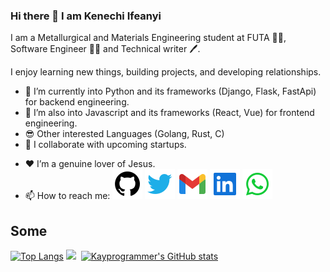 <!---[![Typing SVG](https://readme-typing-svg.herokuapp.com?font=Bungee&color=FB4916&center=true&vCenter=true&width=850&height=300&lines=Hey+There!+%F0%9F%91%8B;My+name+is+Kenechi+Ifeanyi;My+Tools+are......;%7C%7C+React+%7C%7C+Vue+%7C%7C+Python+%7C%7C)](https://git.io/typing-svg)--->

### Hi there 👋 I am Kenechi Ifeanyi

<head>
<link href='https://unpkg.com/boxicons@2.0.9/css/boxicons.min.css' rel='stylesheet'>
</head>

I am a Metallurgical and Materials Engineering student at FUTA 🧑‍🎓, Software Engineer 👨‍💻 and Technical writer 🖊️.

I enjoy learning new things, building projects, and developing relationships.

- 🔭 I’m currently into Python and its frameworks (Django, Flask, FastApi) for backend engineering.
- 🌱 I’m also into Javascript and its frameworks (React, Vue) for frontend engineering.
- 😎 Other interested Languages (Golang, Rust, C)
- 👯 I collaborate with upcoming startups.
<!-- - 🖊️I️️ write articles on [<img src="./icons/hashnode.png" height=24 alt="hashnode_icon" />](https://hashnode.com/@xavier577) [![dev.to_icon](./icons/devto.svg)]--><!--(https://dev.to/xavier577)-->
- ❤ I’m a genuine lover of Jesus.
- 📫 How to reach me: [![github_icon](./icons/github.svg)](http://github.com/kayprogrammer)
  [![twitter_icon](./icons/twitter.svg)](https://twitter.com/KayProgrammer)
  [![gmail_icon](./icons/gmail.svg)](mailto:kenechiifeanyi@gmail.com)
  [![linkedIn_icon](./icons/linkedin.svg)](https://www.linkedin.com/in/kenechi-ifeanyi/)
  [![whatsapp_icon](./icons/whatsapp.svg)](https://wa.me/2348095602320)
## Some 
[![Top Langs](https://github-readme-stats.vercel.app/api/top-langs/?username=kayprogrammer&layout=compact&theme=dark)](https://github.com/kayprogrammer/github-readme-stats)
<a href="https://github.com/denvercoder1/github-readme-streak-stats"><img height="145em" src="https://github-readme-streak-stats.herokuapp.com/?user=kayprogrammer&theme=dark&hide_border=true"></a>&nbsp;
[![Kayprogrammer's GitHub stats](https://github-readme-stats.vercel.app/api?username=kayprogrammer&theme=dark)](https://github.com/kayprogrammer/github-readme-stats)
